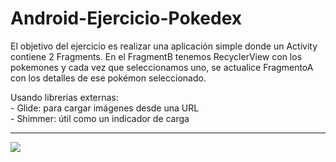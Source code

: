 # Android-Ejercicio-Pokedex

<p>El objetivo del ejercicio es realizar una aplicación simple donde un Activity contiene 2 Fragments. En el FragmentB tenemos RecyclerView con los pokemones y cada vez que seleccionamos uno, se actualice FragmentoA con los detalles de ese pokémon seleccionado.</p>
<p>Usando librerias externas:<br>
- Glide: para cargar imágenes desde una URL<br>
- Shimmer: útil como un indicador de carga</p>
<hr>
<img src="https://raw.githubusercontent.com/ArtemioD/ejPokedex/main/app/src/main/res/drawable/pokemon.jpg"/>
